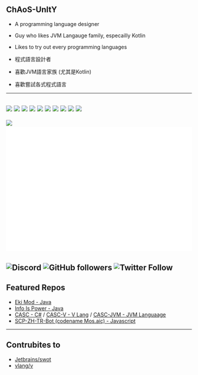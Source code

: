 ## ChAoS-UnItY 

* A programming language designer  
* Guy who likes JVM Langauge family, especailly Kotlin  
* Likes to try out every programming languages

* 程式語言設計者  
* 喜歡JVM語言家族 (尤其是Kotlin)  
* 喜歡嘗試各式程式語言

------
<img src="https://upload.wikimedia.org/wikipedia/commons/thumb/0/06/Kotlin_Icon.svg/800px-Kotlin_Icon.svg.png" width="60px"> <img src="https://mpng.subpng.com/20180404/ebw/kisspng-java-programming-computer-programming-programming-coffee-jar-5ac598db779939.2171835915228991634899.jpg" width="60px"> <img src="https://upload.wikimedia.org/wikipedia/commons/thumb/d/d5/Rust_programming_language_black_logo.svg/216px-Rust_programming_language_black_logo.svg.png" width="60px"> <img src="https://upload.wikimedia.org/wikipedia/commons/thumb/4/4c/Typescript_logo_2020.svg/768px-Typescript_logo_2020.svg.png" width="60px"> <img src="https://upload.wikimedia.org/wikipedia/commons/thumb/9/99/Unofficial_JavaScript_logo_2.svg/768px-Unofficial_JavaScript_logo_2.svg.png" width="60px"> <img src="https://www.scala-lang.org/resources/img/frontpage/scala-spiral.png" height="60px"> <img src="https://www.pngfind.com/pngs/m/506-5064202_debugging-in-gradle-travis-ci-logo-transparent-hd.png" width="60px"> <img src="https://e7.pngegg.com/pngimages/520/669/png-clipart-c-logo-c-programming-language-computer-icons-computer-programming-programming-miscellaneous-blue.png" width="60px"> <img src="https://raw.githubusercontent.com/vlang/v-logo/master/dist/v-logo.svg?sanitize=true" width="60px"> <img src="https://avatars.githubusercontent.com/u/77796420?s=200&v=4" width="60px">
------

<img src="https://github-readme-stats.vercel.app/api?username=ChAoSUnItY&show_icons=true" width="50%"> ![Top Langs](https://github.com/ChAoSUnItY/github-stats/blob/master/generated/languages.svg)

![Discord](https://img.shields.io/discord/475654902610395146?color=black&label=My%20Discord%20Server&logo=discord&style=for-the-badge)  ![GitHub followers](https://img.shields.io/github/followers/ChAoSUnItY?color=black&logo=github&style=for-the-badge)  ![Twitter Follow](https://img.shields.io/twitter/follow/KyleLin921021?color=black&logo=twitter&style=for-the-badge)
------
## Featured Repos
- [Eki Mod - Java](https://github.com/ChAoSUnItY/EkiMod)
- [Info Is Power - Java](https://github.com/ChAoSUnItY/InfoIsPower)
- [CASC - C#](https://github.com/CASC-Lang/CASC) / [CASC-V - V Lang](https://github.com/CASC-Lang/CASC-V) / [CASC-JVM - JVM Languaage](https://github.com/ChAoSUnItY/CASC-JVM)
- [SCP-ZH-TR-Bot (codename Mos.aic) - Javascript](https://github.com/SCP-ZH-TR-TECH/SCP-zh-tr-discord-bot)

------
## Contrubites to
- [Jetbrains/swot](https://github.com/JetBrains/swot)
- [vlang/v](https://github.com/vlang/v)

